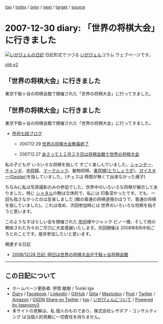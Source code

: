 [top](../index.html) 
 / [index](index.html) 
 / [prev](ig071225.html) 
 / [next](../2008/ig080102.html) 
 / [target](https://www.igapyon.jp/igapyon/diary/2007/ig071230.html) 
 / [source](https://github.com/igapyon/diary/blob/master/2007/ig071230.src.md) 

2007-12-30 diary: 「世界の将棋大会」に行きました
=====================================================================================================
[![いがぴょんの日記](https://www.igapyon.jp/igapyon/diary/images/iga202308_64.jpg "いがぴょん")](https://www.igapyon.jp/igapyon/diary/memo/memoigapyon.html) 日記形式でつづる [いがぴょん](https://www.igapyon.jp/igapyon/diary/memo/memoigapyon.html)コラム ウェブページです。

[old-v2](ig071230-orig.html)

## 「世界の将棋大会」に行きました

東京千駄ヶ谷の将棋会館で開催された「世界の将棋大会」に行ってきました。


## 「世界の将棋大会」に行きました

東京千駄ヶ谷の将棋会館で開催された「世界の将棋大会」に行ってきました。

* [所司七段ブログ](http://c--s.jp/blog/)
  
  * 2007.12.29 [世界の将棋大会無事終了](http://c--s.jp/blog/index.php?UID=1198939619)
    
  * 2007.12.27 [あさって１２月２９日は将棋会館で世界の将棋大会](http://c--s.jp/blog/index.php?UID=1198764971)
  

私の子どもが いろいろな将棋を指して すごく楽しんでいました。[シャンチー](http://www.kansai-shogi.com/hakubutukan/xiangqi.html)、[チャンギ](http://www.kansai-shogi.com/museum/janggi.html)、[中将棋](http://www.chushogi-renmei.com/)、[マークルック](http://www.kansai-shogi.com/museum/makruk.html)、動物将棋、[禽将棋(とりしょうぎ)](http://www.okunokaruta.com/tori-shougi.htm)、[ガイスター(Geister)](http://www.gamers-jp.com/playgame/db_gamea.php?game_id=392)を指していました。(チェスは 時間が無くて出来なかった様子)

ちなみに私は写真撮影のみの参加でした。世界中のいろいろな将棋が展示してありました。特に [シャタル](http://www.kansai-shogi.com/museum/shatar.html)の駒は立体的で、私には 印象深かったです。でも、一回も指さなかったのは反省しました (隣の普通の将棋道場のほうで、普通の将棋を指していました)。これは改め、次回参加時には 世界のいろいろな将棋を指そうと思います。

このようなすばらしい会を開催された [所司](http://c--s.jp/blog/)様やジャック ピノー様、そして他の関係された方々のご尽力に大変感謝いたします。次回開催は 2008年8月中旬ごろとのことです。是非参加したいと思います。

関連する日記

* [2008/12/28 日記: 明日は世界の将棋大会＠千駄ヶ谷将棋会館](../2008/ig081228.html)


----------------------------------------------------------------------------------------------------

## この日記について

* ホームページ更新者: 伊賀 敏樹 / Tosiki Iga
* [Diary](https://www.igapyon.jp/igapyon/diary/) / [Facebook](https://www.facebook.com/igapyon) / [LinkedIn](https://www.linkedin.com/in/toshikiiga) / [GitHub](https://github.com/igapyon) / [Qiita](https://qiita.com/igapyon) / [Mastodon](https://social.vivaldi.net/@igapyon) / [Post](https://post.news/igapyon) / [Twitter](https://twitter.com/ToshikiIga) / [Amazon](https://www.amazon.co.jp/%E4%BC%8A%E8%B3%80-%E6%95%8F%E6%A8%B9/e/B004LTQWCQ) / [OSDN](https://ja.osdn.net/users/iga/)
[Share on Twitter](https://twitter.com/intent/tweet?hashtags=igapyon%2Cdiary%2C%E3%81%84%E3%81%8C%E3%81%B4%E3%82%87%E3%82%93&text=%E3%80%8C%E4%B8%96%E7%95%8C%E3%81%AE%E5%B0%86%E6%A3%8B%E5%A4%A7%E4%BC%9A%E3%80%8D%E3%81%AB%E8%A1%8C%E3%81%8D%E3%81%BE%E3%81%97%E3%81%9F&url=https%3A%2F%2Fwww.igapyon.jp%2Figapyon%2Fdiary%2F2007%2Fig071230.html) / [top](../index.html) / [いがぴょんについて](https://www.igapyon.jp/igapyon/diary/memo/memoigapyon.html) / [Powered by Igapyonv3](https://github.com/igapyon/igapyonv3)
* 本サイトの見解は、私 個人のものであり、株式会社レザボア・コンサルティング は当個人的見解に一切責任を持ちません。 
